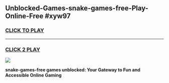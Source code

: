 
## Unblocked-Games-snake-games-free-Play-Online-Free #xyw97
<h3>
<a href="https://us.freeplayer.one?title=snake-games-free&ref=10M">CLICK TO PLAY</a></h3>
<hr>

<h3>
<a href="https://us.freeplayer.one?title=snake-games-free&ref=10M">CLICK 2 PLAY</a>
  
</h3>

<a href="https://us.freeplayer.one?title=snake-games-free&ref=10M"><img src="https://clearcache.store/games.png"></a>


**snake-games-free games unblocked: Your Gateway to Fun and Accessible Online Gaming**
